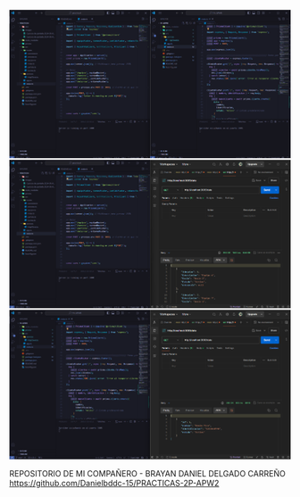 ![Dos servicios rest](./images/Captura%20de%20pantalla%202024-06-07%20205932.png)
![De mi servicio rest a mi compañero](./images/Captura%20de%20pantalla%202024-06-07%20210039.png)
![Del servicio rest de mi compañero al mio](./images/Captura%20de%20pantalla%202024-06-07%20210108.png)

REPOSITORIO DE MI COMPAÑERO - BRAYAN DANIEL DELGADO CARREÑO
https://github.com/Danielbddc-15/PRACTICAS-2P-APW2
